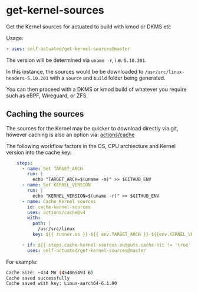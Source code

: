 # get-kernel-sources
Get the Kernel sources for actuated to build with kmod or DKMS etc

Usage:

```yaml
- uses: self-actuated/get-kernel-sources@master
```

The version will be determined via `uname -r`, i.e. `5.10.201`.

In this instance, the sources would be be downloaded to `/usr/src/linux-headers-5.10.201` with a `source` and `build` folder being generated.

You can then proceed with a DKMS or kmod build of whatever you require such as eBPF, Wireguard, or ZFS.

## Caching the sources

The sources for the Kernel may be quicker to download directly via git, however caching is also an option via: [actions/cache](https://github.com/actions/cache)

The following workflow factors in the OS, CPU archiecture and Kernel version into the cache key:

```yaml
    steps:
      - name: Set TARGET_ARCH
        run: |
          echo "TARGET_ARCH=$(uname -m)" >> $GITHUB_ENV
      - name: Set KERNEL_VERSION
        run: |
          echo "KERNEL_VERSION=$(uname -r)" >> $GITHUB_ENV
      - name: Cache Kernel sources
        id: cache-kernel-sources
        uses: actions/cache@v4
        with:
          path: |
            /usr/src/linux
          key: ${{ runner.os }}-${{ env.TARGET_ARCH }}-${{env.KERNEL_VERSION}}

      - if: ${{ steps.cache-kernel-sources.outputs.cache-hit != 'true' }}
        uses: self-actuated/get-kernel-sources@master
```

For example:

```bash
Cache Size: ~434 MB (454865493 B)
Cache saved successfully
Cache saved with key: Linux-aarch64-6.1.90
```
